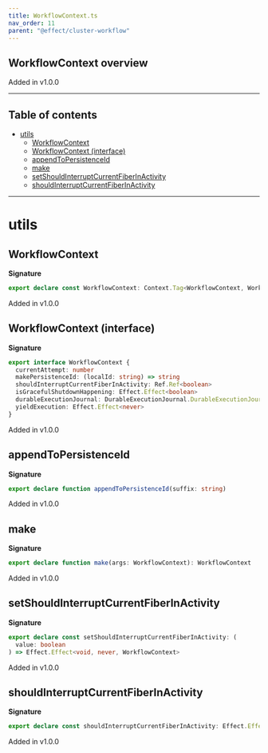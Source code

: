 ```yaml
---
title: WorkflowContext.ts
nav_order: 11
parent: "@effect/cluster-workflow"
---
```


## WorkflowContext overview

Added in v1.0.0

---

<h2 class="text-delta">Table of contents</h2>

- [utils](#utils)
  - [WorkflowContext](#workflowcontext)
  - [WorkflowContext (interface)](#workflowcontext-interface)
  - [appendToPersistenceId](#appendtopersistenceid)
  - [make](#make)
  - [setShouldInterruptCurrentFiberInActivity](#setshouldinterruptcurrentfiberinactivity)
  - [shouldInterruptCurrentFiberInActivity](#shouldinterruptcurrentfiberinactivity)

---

# utils

## WorkflowContext

**Signature**

```ts
export declare const WorkflowContext: Context.Tag<WorkflowContext, WorkflowContext>
```

Added in v1.0.0

## WorkflowContext (interface)

**Signature**

```ts
export interface WorkflowContext {
  currentAttempt: number
  makePersistenceId: (localId: string) => string
  shouldInterruptCurrentFiberInActivity: Ref.Ref<boolean>
  isGracefulShutdownHappening: Effect.Effect<boolean>
  durableExecutionJournal: DurableExecutionJournal.DurableExecutionJournal
  yieldExecution: Effect.Effect<never>
}
```

Added in v1.0.0

## appendToPersistenceId

**Signature**

```ts
export declare function appendToPersistenceId(suffix: string)
```

Added in v1.0.0

## make

**Signature**

```ts
export declare function make(args: WorkflowContext): WorkflowContext
```

Added in v1.0.0

## setShouldInterruptCurrentFiberInActivity

**Signature**

```ts
export declare const setShouldInterruptCurrentFiberInActivity: (
  value: boolean
) => Effect.Effect<void, never, WorkflowContext>
```

Added in v1.0.0

## shouldInterruptCurrentFiberInActivity

**Signature**

```ts
export declare const shouldInterruptCurrentFiberInActivity: Effect.Effect<boolean, never, WorkflowContext>
```

Added in v1.0.0
